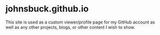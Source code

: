 # johnsbuck.github.io
This site is used as a custom viewer/profile page for my GitHub account as well
as any other projects, blogs, or other content I wish to show.
